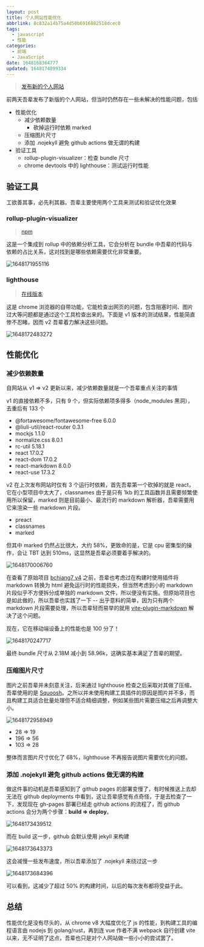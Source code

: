 ```yaml
---
layout: post
title: 个人网站性能优化
abbrlink: 8c832a14b75a4d50b6916882518dcec0
tags:
  - javascript
  - 性能
categories:
  - 前端
  - JavaScript
date: 1648168364777
updated: 1648174099334
---
```


> [发布新的个人网站](/p/26b63c066b424d77b36ca51ff44734eb)

前两天吾辈发布了新版的个人网站，但当时仍然存在一些未解决的性能问题，包括

- 性能优化
  - 减少依赖数量
    - 砍掉运行时依赖 marked
  - 压缩图片尺寸
  - 添加 .nojekyll 避免 github actions 做无谓的构建
- 验证工具
  - rollup-plugin-visualizer：检查 bundle 尺寸
  - chrome devtools 中的 lighthouse：测试运行时性能

## 验证工具

工欲善其事，必先利其器。吾辈主要使用两个工具来测试和验证优化效果

### rollup-plugin-visualizer

> [npm](https://www.npmjs.com/package/rollup-plugin-visualizer)

这是一个集成到 rollup 中的依赖分析工具，它会分析在 bundle 中吾辈的代码与依赖的占比关系，这对找到是哪些依赖需要优化非常重要。

![1648171955116](/resources/ee33937feba94bdba082777ca1591242.png)

### lighthouse

> [在线版本](https://web.dev/measure/)

这是 chrome 浏览器的自带功能，它能检查出网页的问题，包含阻塞时间、图片过大等问题都是通过这个工具检查出来的。下面是 v1 版本的测试结果，性能简直惨不忍睹，因而 v2 吾辈着力解决这些问题。

![1648172483272](/resources/a06ce4d48ea54974afd92a793771dcac.png)

## 性能优化

### 减少依赖数量

自网站从 v1 => v2 更新以来，减少依赖数量就是一个吾辈重点关注的事情

v1 的直接依赖不多，只有 9 个，但实际依赖项多得多（node\_modules 黑洞），去重后有 133 个

- @fortawesome/fontawesome-free 6.0.0
- @liuli-util/react-router 0.3.1
- mockjs 1.1.0
- normalize.css 8.0.1
- rc-util 5.18.1
- react 17.0.2
- react-dom 17.0.2
- react-markdown 8.0.0
- react-use 17.3.2

v2 在上次发布网站时仅有 3 个运行时依赖，首先吾辈第一个砍掉的就是 react，它在小型项目中太大了，classnames 由于是只有 1kb 的工具函数并且需要频繁使用所以保留，marked 则是目前最小、最流行的 markdown 解析器，吾辈需要用它来渲染一些 markdown 片段。

- preact
- classnames
- marked

但其中 marked 仍然占比很大，大约 58%，更致命的是，它是 cpu 密集型的操作，会让 TBT 达到 510ms，这显然是吾辈必须要着手解决的。

![1648170006760](/resources/f8e89fe7853c4b27abed09500f2e1fa1.png)

在查看了原始项目 [bchiang7 v4](https://github.com/bchiang7/v4) 之前，吾辈也考虑过在构建时使用插件将 markdown 转换为 html 避免运行时的性能损失，但当然考虑到小的 markdown 片段似乎不方便拆分成单独的 markdown 文件，所以便没有实施。但原始项目也是如此做的，所以吾辈也实践了一下 -- 出乎意料的简单，因为只有两个 markdown 片段需要处理，所以吾辈轻而易举的就用 [vite-plugin-markdown](https://www.npmjs.com/package/vite-plugin-markdown) 解决了这个问题。

现在，它在移动端设备上的性能也是 100 分了！

![1648170247717](/resources/602265903cd2468f88c8a8e0c5f05891.png)

最终 bundle 尺寸从 2.18M 减小到 58.96k，这确实基本满足了吾辈的期望。

### 压缩图片尺寸

图片之前吾辈并未刻意关注，后来通过 lighthouse 检查之后采取对其做了压缩，吾辈使用的是 [Squoosh](https://squoosh.app/)。之所以并未使用构建工具插件的原因是图片并不多，而且构建工具适合批量处理但不适合精细调整，例如某些图片需要压缩之后再调整大小。

![1648172958949](/resources/fcc0980342964b2aa027ea6602efecd2.png)

- 28 => 19
- 196 => 56
- 103 => 28

整体而言图片尺寸优化了 68%，lighthouse 不再报告说图片需要优化的问题。

### 添加 .nojekyll 避免 github actions 做无谓的构建

做这件事的动机是吾辈感知到了 github pages 的部署变慢了，有时候推送上去却无法在 github deployments 中看到，这让吾辈感觉有点奇怪，于是去检查了一下，发现现在 gh-pages 部署已经走 github actions 的流程了，而 github actions 会分为两个步骤：**build => deploy**。

![1648173439512](/resources/41666da23fc249e59645c911aa01217d.png)

而在 build 这一步，github 会默认使用 jekyll 来构建

![1648173643373](/resources/3654ef229bf64994a66e6779bd3f0df9.png)

这会减慢一些发布速度，所以吾辈添加了 .nojekyll 来绕过这一步

![1648173684396](/resources/5d39c7c5c88b49e0ad01353876d8dcbf.png)

可以看到，这减少了超过 50% 的构建时间，以后的每次发布都将受益于此。

## 总结

性能优化是没有尽头的，从 chrome v8 大幅度优化了 js 的性能，到构建工具的编程语言由 nodejs 到 golang/rust，再到连 vue 作者不满 webpack 自行创建 vite 以来，无不证明了这点，吾辈也只是对个人网站做一些小小的尝试罢了。
